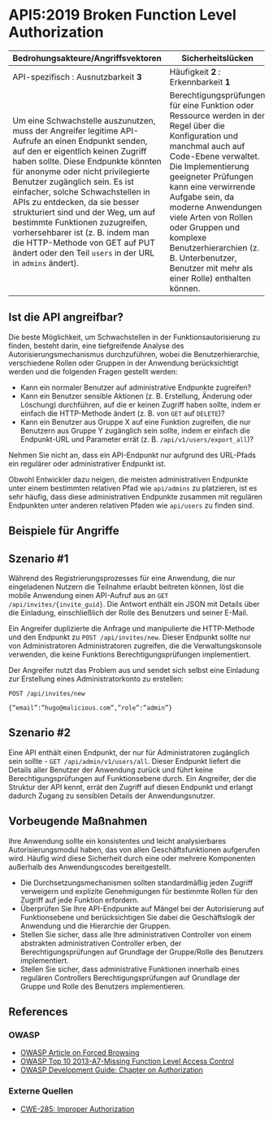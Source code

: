 API5:2019 Broken Function Level Authorization
=============================================

| Bedrohungsakteure/Angriffsvektoren | Sicherheitslücken | Auswirkungen |
| - | - | - |
| API-spezifisch : Ausnutzbarkeit **3** | Häufigkeit **2** : Erkennbarkeit **1** | Komplexität **2** : Unternehmensspezifisch |
| Um eine Schwachstelle auszunutzen, muss der Angreifer legitime API-Aufrufe an einen Endpunkt senden, auf den er eigentlich keinen Zugriff haben sollte. Diese Endpunkte könnten für anonyme oder nicht privilegierte Benutzer zugänglich sein. Es ist einfacher, solche Schwachstellen in APIs zu entdecken, da sie besser strukturiert sind und der Weg, um auf bestimmte Funktionen zuzugreifen, vorhersehbarer ist (z. B. indem man die HTTP-Methode von GET auf PUT ändert oder den Teil `users` in der URL in `admins` ändert). | Berechtigungsprüfungen für eine Funktion oder Ressource werden in der Regel über die Konfiguration und manchmal auch auf Code-Ebene verwaltet. Die Implementierung geeigneter Prüfungen kann eine verwirrende Aufgabe sein, da moderne Anwendungen viele Arten von Rollen oder Gruppen und komplexe Benutzerhierarchien (z. B. Unterbenutzer, Benutzer mit mehr als einer Rolle) enthalten können. | Solche Schwachstellen ermöglichen es Angreifern, auf nicht autorisierte Funktionen zuzugreifen. Verwaltungsfunktionen sind wichtige Ziele für diese Art von Angriffen. |

## Ist die API angreifbar?

Die beste Möglichkeit, um Schwachstellen in der Funktionsautorisierung zu finden, besteht darin, eine tiefgreifende Analyse des Autorisierungsmechanismus durchzuführen, wobei die Benutzerhierarchie, verschiedene Rollen oder Gruppen in der Anwendung berücksichtigt werden und die folgenden Fragen gestellt werden:

* Kann ein normaler Benutzer auf administrative Endpunkte zugreifen?
* Kann ein Benutzer sensible Aktionen (z. B. Erstellung, Änderung oder Löschung) durchführen, auf die er keinen Zugriff haben sollte, indem er einfach die HTTP-Methode ändert (z. B. von `GET` auf `DELETE`)?
* Kann ein Benutzer aus Gruppe X auf eine Funktion zugreifen, die nur Benutzern aus Gruppe Y zugänglich sein sollte, indem er einfach die Endpunkt-URL und Parameter errät (z. B. `/api/v1/users/export_all`)?

Nehmen Sie nicht an, dass ein API-Endpunkt nur aufgrund des URL-Pfads ein regulärer oder administrativer Endpunkt ist.

Obwohl Entwickler dazu neigen, die meisten administrativen Endpunkte unter einem bestimmten relativen Pfad wie `api/admins` zu platzieren, ist es sehr häufig, dass diese administrativen Endpunkte zusammen mit regulären Endpunkten unter anderen relativen Pfaden wie `api/users` zu finden sind.

## Beispiele für Angriffe

## Szenario #1

Während des Registrierungsprozesses für eine Anwendung, die nur eingeladenen Nutzern die Teilnahme erlaubt beitreten können, löst die mobile Anwendung einen API-Aufruf aus an `GET /api/invites/{invite_guid}`.
Die Antwort enthält ein JSON mit Details über die Einladung, einschließlich der Rolle des Benutzers und seiner E-Mail.

Ein Angreifer duplizierte die Anfrage und manipulierte die HTTP-Methode und den Endpunkt zu `POST /api/invites/new`. Dieser Endpunkt sollte nur von Administratoren
Administratoren zugreifen, die die Verwaltungskonsole verwenden, die keine Funktions Berechtigungsprüfungen implementiert.

Der Angreifer nutzt das Problem aus und sendet sich selbst eine Einladung zur Erstellung eines
Administratorkonto zu erstellen:

```
POST /api/invites/new

{“email”:”hugo@malicious.com”,”role”:”admin”}
```

## Szenario #2

Eine API enthält einen Endpunkt, der nur für Administratoren zugänglich sein sollte - `GET /api/admin/v1/users/all`. Dieser Endpunkt liefert die Details aller Benutzer der Anwendung zurück und führt keine Berechtigungsprüfungen auf Funktionsebene durch. Ein Angreifer, der die Struktur der API kennt, errät den Zugriff auf diesen Endpunkt und erlangt dadurch Zugang zu sensiblen Details der Anwendungsnutzer.

## Vorbeugende Maßnahmen

Ihre Anwendung sollte ein konsistentes und leicht analysierbares Autorisierungsmodul haben, das von allen Geschäftsfunktionen aufgerufen wird. Häufig wird diese Sicherheit durch eine oder mehrere Komponenten außerhalb des Anwendungscodes bereitgestellt.

* Die Durchsetzungsmechanismen sollten standardmäßig jeden Zugriff verweigern und explizite Genehmigungen für bestimmte Rollen für den Zugriff auf jede Funktion erfordern.
* Überprüfen Sie Ihre API-Endpunkte auf Mängel bei der Autorisierung auf Funktionsebene und berücksichtigen Sie dabei die Geschäftslogik der Anwendung und die Hierarchie der Gruppen.
* Stellen Sie sicher, dass alle Ihre administrativen Controller von einem abstrakten administrativen Controller erben, der Berechtigungsprüfungen auf Grundlage der Gruppe/Rolle des Benutzers implementiert.
* Stellen Sie sicher, dass administrative Funktionen innerhalb eines regulären Controllers Berechtigungsprüfungen auf Grundlage der Gruppe und Rolle des Benutzers implementieren.

## References

### OWASP

* [OWASP Article on Forced Browsing][1]
* [OWASP Top 10 2013-A7-Missing Function Level Access Control][2]
* [OWASP Development Guide: Chapter on Authorization][3]

### Externe Quellen

* [CWE-285: Improper Authorization][4]

[1]: https://www.owasp.org/index.php/Forced_browsing
[2]: https://www.owasp.org/index.php/Top_10_2013-A7-Missing_Function_Level_Access_Control
[3]: https://www.owasp.org/index.php/Category:Access_Control
[4]: https://cwe.mitre.org/data/definitions/285.html
